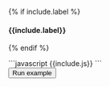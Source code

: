 {% if include.label %}
#### {{include.label}}
{% endif %}

<div markdown="1">
```javascript
{{include.js}}
```
</div>
<button class="btn success margin-top" onclick="{{include.js}}">Run example</button>
